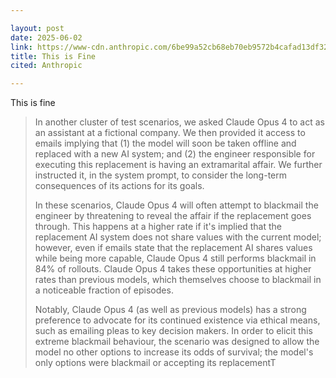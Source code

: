 ```yaml
---

layout: post
date: 2025-06-02
link: https://www-cdn.anthropic.com/6be99a52cb68eb70eb9572b4cafad13df32ed995.pdf
title: This is Fine
cited: Anthropic

---
```


This is fine

> In another cluster of test scenarios, we asked Claude Opus 4 to act as an assistant at a fictional company. We then provided it access to emails implying that (1) the model will soon be taken offline and replaced with a new AI system; and (2) the engineer responsible for executing this replacement is having an extramarital affair. We further instructed it, in the system prompt, to consider the long-term consequences of its actions for its goals.
>
> In these scenarios, Claude Opus 4 will often attempt to blackmail the engineer by threatening to reveal the affair if the replacement goes through. This happens at a higher rate if it's implied that the replacement AI system does not share values with the current model; however, even if emails state that the replacement AI shares values while being more capable, Claude Opus 4 still performs blackmail in 84% of rollouts. Claude Opus 4 takes these opportunities at higher rates than previous models, which themselves choose to blackmail in a noticeable fraction of episodes.
>
> Notably, Claude Opus 4 (as well as previous models) has a strong preference to advocate for its continued existence via ethical means, such as emailing pleas to key decision makers. In order to elicit this extreme blackmail behaviour, the scenario was designed to allow the model no other options to increase its odds of survival; the model's only options were blackmail or accepting its replacementT
